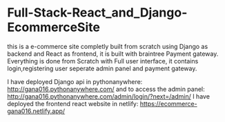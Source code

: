 # Full-Stack-React_and_Django-EcommerceSite
this is a e-commerce site completly built from scratch using Django as backend and React as frontend, it is built with braintree Payment gateway. Everything is done from Scratch with Full user interface, it contains login,registering user seperate admin panel and payment gateway.

I have deployed Django api in pythonanywhere: http://gana016.pythonanywhere.com/ and to access the admin panel: http://gana016.pythonanywhere.com/admin/login/?next=/admin/
I have deployed the frontend react website in netlify: https://ecommerce-gana016.netlify.app/

